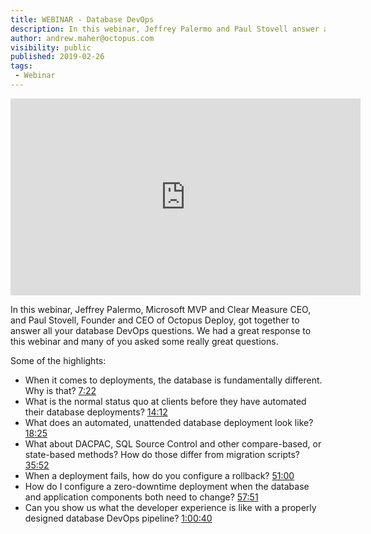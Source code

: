 ```yaml
---
title: WEBINAR - Database DevOps
description: In this webinar, Jeffrey Palermo and Paul Stovell answer all your Database DevOps questions.
author: andrew.maher@octopus.com
visibility: public
published: 2019-02-26
tags:
 - Webinar
---
```


<iframe width="560" height="315"  src="https://www.youtube.com/embed/RAl8rIj9MB8" frameborder="0" allowfullscreen></iframe>

In this webinar, Jeffrey Palermo, Microsoft MVP and Clear Measure CEO, and Paul Stovell, Founder and CEO of Octopus Deploy, got together to answer all your database DevOps questions. We had a great response to this webinar and many of you asked some really great questions.

Some of the highlights:
* When it comes to deployments, the database is fundamentally different. Why is that? [7:22](https://www.youtube.com/watch?v=RAl8rIj9MB8&t=7m22s)
* What is the normal status quo at clients before they have automated their database deployments? [14:12](https://www.youtube.com/watch?v=RAl8rIj9MB8&t=14m12s)
* What does an automated, unattended database deployment look like? [18:25](https://www.youtube.com/watch?v=RAl8rIj9MB8&t=18m25s)
* What about DACPAC, SQL Source Control and other compare-based, or state-based methods? How do those differ from migration scripts? [35:52](https://www.youtube.com/watch?v=RAl8rIj9MB8&t=35m52s)
* When a deployment fails, how do you configure a rollback? [51:00](https://www.youtube.com/watch?v=RAl8rIj9MB8&t=51m0s)
* How do I configure a zero-downtime deployment when the database and application components both need to change? [57:51](https://www.youtube.com/watch?v=RAl8rIj9MB8&t=57m51s)
* Can you show us what the developer experience is like with a properly designed database DevOps pipeline? [1:00:40](https://youtu.be/RAl8rIj9MB8?t=3673)
